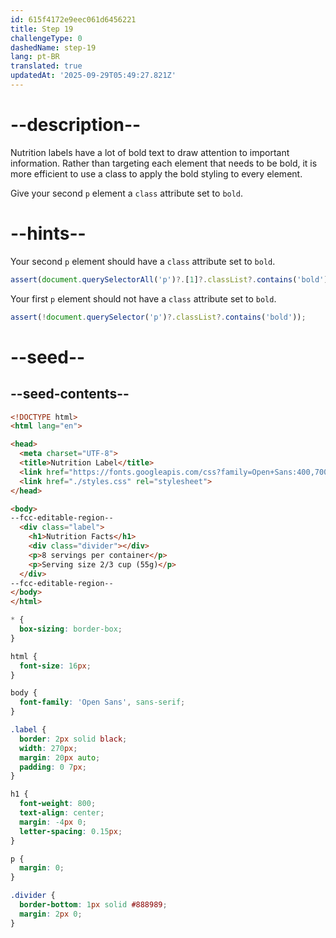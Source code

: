 ```yaml
---
id: 615f4172e9eec061d6456221
title: Step 19
challengeType: 0
dashedName: step-19
lang: pt-BR
translated: true
updatedAt: '2025-09-29T05:49:27.821Z'
---
```


# --description--

Nutrition labels have a lot of bold text to draw attention to important information. Rather than targeting each element that needs to be bold, it is more efficient to use a class to apply the bold styling to every element.

Give your second `p` element a `class` attribute set to `bold`.

# --hints--

Your second `p` element should have a `class` attribute set to `bold`.

```js
assert(document.querySelectorAll('p')?.[1]?.classList?.contains('bold'));
```

Your first `p` element should not have a `class` attribute set to `bold`.

```js
assert(!document.querySelector('p')?.classList?.contains('bold'));
```

# --seed--

## --seed-contents--

```html
<!DOCTYPE html>
<html lang="en">

<head>
  <meta charset="UTF-8">
  <title>Nutrition Label</title>
  <link href="https://fonts.googleapis.com/css?family=Open+Sans:400,700,800" rel="stylesheet">
  <link href="./styles.css" rel="stylesheet">
</head>

<body>
--fcc-editable-region--
  <div class="label">
    <h1>Nutrition Facts</h1>
    <div class="divider"></div>
    <p>8 servings per container</p>
    <p>Serving size 2/3 cup (55g)</p>
  </div>
--fcc-editable-region--
</body>
</html>
```

```css
* {
  box-sizing: border-box;
}

html {
  font-size: 16px;
}

body {
  font-family: 'Open Sans', sans-serif;
}

.label {
  border: 2px solid black;
  width: 270px;
  margin: 20px auto;
  padding: 0 7px;
}

h1 {
  font-weight: 800;
  text-align: center;
  margin: -4px 0;
  letter-spacing: 0.15px;
}

p {
  margin: 0;
}

.divider {
  border-bottom: 1px solid #888989;
  margin: 2px 0;
}
```
